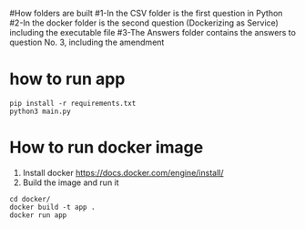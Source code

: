 #How folders are built
  #1-In the CSV folder is the first question in Python
  #2-In the docker folder is the second question (Dockerizing as Service) including the executable file
  #3-The Answers folder contains the answers to question No. 3, including the amendment


# how to run app
```
pip install -r requirements.txt
python3 main.py
```

# How to run docker image

1. Install docker https://docs.docker.com/engine/install/
2. Build the image and run it
```
cd docker/
docker build -t app .
docker run app
```
